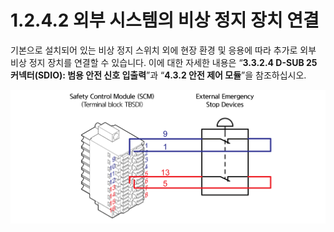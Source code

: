 # 1.2.4.2 외부 시스템의 비상 정지 장치 연결

기본으로 설치되어 있는 비상 정지 스위치 외에 현장 환경 및 응용에 따라 추가로 외부 비상 정지 장치를 연결할 수 있습니다. 이에 대한 자세한 내용은 “**3.3.2.4 D-SUB 25 커넥터\(SDIO\): 범용 안전 신호 입출력**”과 “**4.3.2 안전 제어 모듈**”을 참조하십시오.

![&#xADF8;&#xB9BC; 5 &#xC548;&#xC804; &#xC81C;&#xC5B4; &#xBAA8;&#xB4C8;\(SCM\)&#xC758; &#xBE44;&#xC0C1; &#xC815;&#xC9C0; &#xC7A5;&#xCE58; &#xC5F0;&#xACB0;](../../../.gitbook/assets/device_connecting.png)



